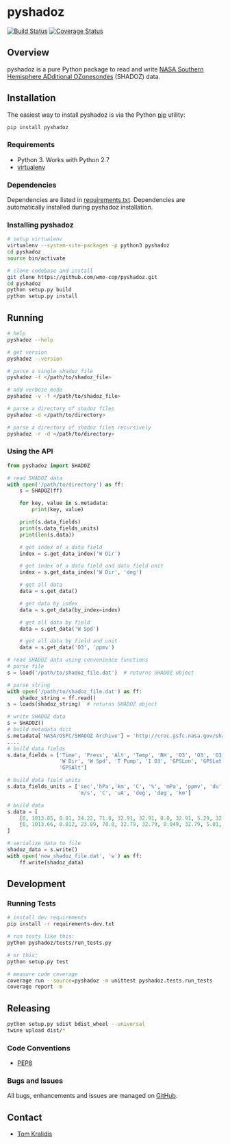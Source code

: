 # pyshadoz

[![Build Status](https://travis-ci.org/wmo-cop/pyshadoz.png)](https://travis-ci.org/wmo-cop/pyshadoz)
[![Coverage Status](https://coveralls.io/repos/github/wmo-cop/pyshadoz/badge.svg?branch=master)](https://coveralls.io/github/wmo-cop/pyshadoz?branch=master)

## Overview

pyshadoz is a pure Python package to read and write [NASA Southern Hemisphere
ADditional OZonesondes](https://tropo.gsfc.nasa.gov/shadoz/) (SHADOZ) data.


## Installation

The easiest way to install pyshadoz is via the Python [pip](https://pip.pypa.io/en/stable/)
utility:

```bash
pip install pyshadoz
```

### Requirements
- Python 3.  Works with Python 2.7
- [virtualenv](https://virtualenv.pypa.io/)

### Dependencies
Dependencies are listed in [requirements.txt](requirements.txt). Dependencies
are automatically installed during pyshadoz installation.

### Installing pyshadoz

```bash
# setup virtualenv
virtualenv --system-site-packages -p python3 pyshadoz
cd pyshadoz
source bin/activate

# clone codebase and install
git clone https://github.com/wmo-cop/pyshadoz.git
cd pyshadoz
python setup.py build
python setup.py install
```

## Running

```bash
# help
pyshadoz --help

# get version
pyshadoz --version

# parse a single shadoz file
pyshadoz -f </path/to/shadoz_file>

# add verbose mode
pyshadoz -v -f </path/to/shadoz_file>

# parse a directory of shadoz files
pyshadoz -d </path/to/directory>

# parse a directory of shadoz files recursively
pyshadoz -r -d </path/to/directory>
```

### Using the API
```python
from pyshadoz import SHADOZ

# read SHADOZ data
with open('/path/to/directory') as ff:
    s = SHADOZ(ff)

    for key, value in s.metadata:
        print(key, value)

    print(s.data_fields)
    print(s.data_fields_units)
    print(len(s.data))

    # get index of a data field
    index = s.get_data_index('W Dir')

    # get index of a data field and data field unit
    index = s.get_data_index('W Dir', 'deg')

    # get all data
    data = s.get_data()

    # get data by index
    data = s.get_data(by_index=index)

    # get all data by field
    data = s.get_data('W Spd')

    # get all data by field and unit
    data = s.get_data('O3', 'ppmv')

# read SHADOZ data using convenience functions
# parse file
s = load('/path/to/shadoz_file.dat')  # returns SHADOZ object

# parse string
with open('/path/to/shadoz_file.dat') as ff:
    shadoz_string = ff.read()
s = loads(shadoz_string)  # returns SHADOZ object

# write SHADOZ data
s = SHADOZ()
# build metadata dict
s.metadata['NASA/GSFC/SHADOZ Archive'] = 'http://croc.gsfc.nasa.gov/shadoz'
....
# build data fields
s.data_fields = ['Time', 'Press', 'Alt', 'Temp', 'RH', 'O3', 'O3', 'O3',
                 'W Dir', 'W Spd', 'T Pump', 'I O3', 'GPSLon', 'GPSLat',
                 'GPSAlt']

# build data field units
s.data_fields_units = ['sec','hPa','km', 'C', '%', 'mPa', 'ppmv', 'du', 'deg',
                       'm/s', 'C', 'uA', 'deg', 'deg', 'km']

# build data
s.data = [
    [0, 1013.85, 0.01, 24.22, 71.0, 32.91, 32.91, 0.0, 32.91, 5.29, 32.91, 9000.0, -155.049, 19.717, 0.041],
    [0, 1013.66, 0.012, 23.89, 70.0, 32.79, 32.79, 0.049, 32.79, 5.01, 32.79, 9000.0, -155.049, 19.717, 0.045]
]

# serialize data to file
shadoz_data = s.write()
with open('new_shadoz_file.dat', 'w') as ff:
    ff.write(shadoz_data)
```

## Development

### Running Tests

```bash
# install dev requirements
pip install -r requirements-dev.txt

# run tests like this:
python pyshadoz/tests/run_tests.py

# or this:
python setup.py test

# measure code coverage
coverage run --source=pyshadoz -m unittest pyshadoz.tests.run_tests
coverage report -m
```

## Releasing

```bash
python setup.py sdist bdist_wheel --universal
twine upload dist/*
```

### Code Conventions

* [PEP8](https://www.python.org/dev/peps/pep-0008)

### Bugs and Issues

All bugs, enhancements and issues are managed on [GitHub](https://github.com/wmo-cop/pyshadoz/issues).

## Contact

* [Tom Kralidis](https://github.com/tomkralidis)
